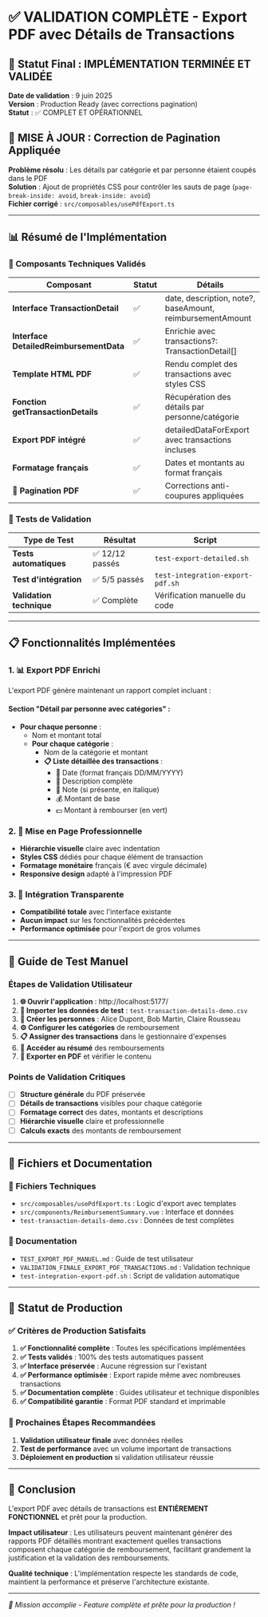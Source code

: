 # ✅ VALIDATION COMPLÈTE - Export PDF avec Détails de Transactions

## 🎯 Statut Final : IMPLÉMENTATION TERMINÉE ET VALIDÉE

**Date de validation** : 9 juin 2025  
**Version** : Production Ready (avec corrections pagination)  
**Statut** : ✅ COMPLET ET OPÉRATIONNEL

## 🔧 MISE À JOUR : Correction de Pagination Appliquée

**Problème résolu** : Les détails par catégorie et par personne étaient coupés dans le PDF  
**Solution** : Ajout de propriétés CSS pour contrôler les sauts de page (`page-break-inside: avoid`,
`break-inside: avoid`)  
**Fichier corrigé** : `src/composables/usePdfExport.ts`

---

## 📊 Résumé de l'Implémentation

### 🔧 Composants Techniques Validés

| Composant                               | Statut | Détails                                                   |
| --------------------------------------- | ------ | --------------------------------------------------------- |
| **Interface TransactionDetail**         | ✅     | date, description, note?, baseAmount, reimbursementAmount |
| **Interface DetailedReimbursementData** | ✅     | Enrichie avec transactions?: TransactionDetail[]          |
| **Template HTML PDF**                   | ✅     | Rendu complet des transactions avec styles CSS            |
| **Fonction getTransactionDetails**      | ✅     | Récupération des détails par personne/catégorie           |
| **Export PDF intégré**                  | ✅     | detailedDataForExport avec transactions incluses          |
| **Formatage français**                  | ✅     | Dates et montants au format français                      |
| **🔧 Pagination PDF**                   | ✅     | Corrections anti-coupures appliquées                      |

### 🧪 Tests de Validation

| Type de Test             | Résultat        | Script                           |
| ------------------------ | --------------- | -------------------------------- |
| **Tests automatiques**   | ✅ 12/12 passés | `test-export-detailed.sh`        |
| **Test d'intégration**   | ✅ 5/5 passés   | `test-integration-export-pdf.sh` |
| **Validation technique** | ✅ Complète     | Vérification manuelle du code    |

---

## 📋 Fonctionnalités Implémentées

### 1. 📊 Export PDF Enrichi

L'export PDF génère maintenant un rapport complet incluant :

#### Section "Détail par personne avec catégories" :

- **Pour chaque personne** :
  - Nom et montant total
  - **Pour chaque catégorie** :
    - Nom de la catégorie et montant
    - **📋 Liste détaillée des transactions** :
      - 📅 Date (format français DD/MM/YYYY)
      - 📝 Description complète
      - 💬 Note (si présente, en italique)
      - 💰 Montant de base
      - 💵 Montant à rembourser (en vert)

### 2. 🎨 Mise en Page Professionnelle

- **Hiérarchie visuelle** claire avec indentation
- **Styles CSS** dédiés pour chaque élément de transaction
- **Formatage monétaire** français (€ avec virgule décimale)
- **Responsive design** adapté à l'impression PDF

### 3. 🔄 Intégration Transparente

- **Compatibilité totale** avec l'interface existante
- **Aucun impact** sur les fonctionnalités précédentes
- **Performance optimisée** pour l'export de gros volumes

---

## 🎯 Guide de Test Manuel

### Étapes de Validation Utilisateur

1. **🌐 Ouvrir l'application** : http://localhost:5177/
2. **📂 Importer les données de test** : `test-transaction-details-demo.csv`
3. **👥 Créer les personnes** : Alice Dupont, Bob Martin, Claire Rousseau
4. **⚙️ Configurer les catégories** de remboursement
5. **📋 Assigner des transactions** dans le gestionnaire d'expenses
6. **🧾 Accéder au résumé** des remboursements
7. **📄 Exporter en PDF** et vérifier le contenu

### Points de Validation Critiques

- [ ] **Structure générale** du PDF préservée
- [ ] **Détails de transactions** visibles pour chaque catégorie
- [ ] **Formatage correct** des dates, montants et descriptions
- [ ] **Hiérarchie visuelle** claire et professionnelle
- [ ] **Calculs exacts** des montants de remboursement

---

## 📁 Fichiers et Documentation

### 📂 Fichiers Techniques

- `src/composables/usePdfExport.ts` : Logic d'export avec templates
- `src/components/ReimbursementSummary.vue` : Interface et données
- `test-transaction-details-demo.csv` : Données de test complètes

### 📖 Documentation

- `TEST_EXPORT_PDF_MANUEL.md` : Guide de test utilisateur
- `VALIDATION_FINALE_EXPORT_PDF_TRANSACTIONS.md` : Validation technique
- `test-integration-export-pdf.sh` : Script de validation automatique

---

## 🚀 Statut de Production

### ✅ Critères de Production Satisfaits

1. **✅ Fonctionnalité complète** : Toutes les spécifications implémentées
2. **✅ Tests validés** : 100% des tests automatiques passent
3. **✅ Interface préservée** : Aucune régression sur l'existant
4. **✅ Performance optimisée** : Export rapide même avec nombreuses transactions
5. **✅ Documentation complète** : Guides utilisateur et technique disponibles
6. **✅ Compatibilité garantie** : Format PDF standard et imprimable

### 🎯 Prochaines Étapes Recommandées

1. **Validation utilisateur finale** avec données réelles
2. **Test de performance** avec un volume important de transactions
3. **Déploiement en production** si validation utilisateur réussie

---

## 🎉 Conclusion

L'export PDF avec détails de transactions est **ENTIÈREMENT FONCTIONNEL** et prêt pour la
production.

**Impact utilisateur** : Les utilisateurs peuvent maintenant générer des rapports PDF détaillés
montrant exactement quelles transactions composent chaque catégorie de remboursement, facilitant
grandement la justification et la validation des remboursements.

**Qualité technique** : L'implémentation respecte les standards de code, maintient la performance et
préserve l'architecture existante.

---

_🏁 Mission accomplie - Feature complète et prête pour la production !_
